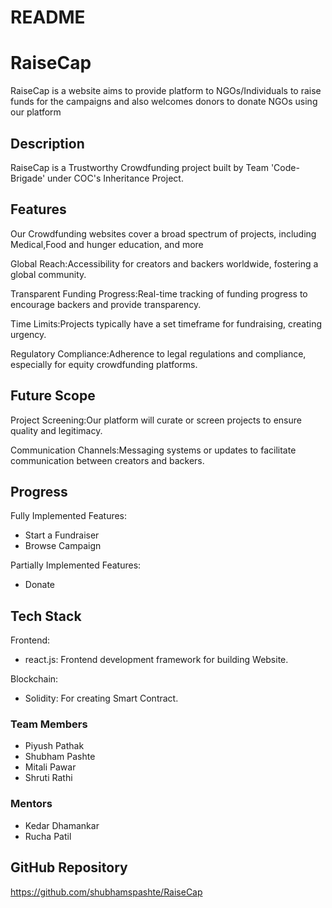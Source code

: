 # README
# RaiseCap

RaiseCap is a website aims to provide platform to NGOs/Individuals to raise funds for the campaigns and also welcomes donors to donate NGOs using our platform

## Description 

RaiseCap is a Trustworthy Crowdfunding project built by Team 'Code-Brigade' under COC's Inheritance Project.

## Features

Our Crowdfunding websites cover a broad spectrum of projects, including Medical,Food and hunger  education, and more

Global Reach:Accessibility for creators and backers worldwide, fostering a global community.

Transparent Funding Progress:Real-time tracking of funding progress to encourage backers and provide transparency.

Time Limits:Projects typically have a set timeframe for fundraising, creating urgency.

Regulatory Compliance:Adherence to legal regulations and compliance, especially for equity crowdfunding platforms.

## Future Scope

Project Screening:Our platform will curate or screen projects to ensure quality and legitimacy.

Communication Channels:Messaging systems or updates to facilitate communication between creators and backers.

## Progress 

Fully Implemented Features:
- Start a Fundraiser 
- Browse Campaign

Partially Implemented Features:
- Donate

## Tech Stack

Frontend:
- react.js: Frontend development framework for building Website.
  
Blockchain:
- Solidity: For creating Smart Contract.
  
### Team Members

- Piyush Pathak
- Shubham Pashte
- Mitali Pawar
- Shruti Rathi

### Mentors

- Kedar Dhamankar
- Rucha Patil

## GitHub Repository
https://github.com/shubhamspashte/RaiseCap


